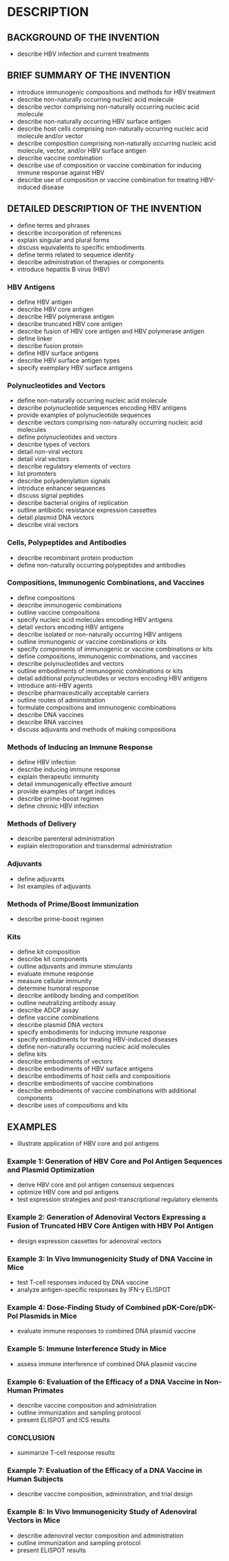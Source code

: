 # DESCRIPTION

## BACKGROUND OF THE INVENTION

- describe HBV infection and current treatments

## BRIEF SUMMARY OF THE INVENTION

- introduce immunogenic compositions and methods for HBV treatment
- describe non-naturally occurring nucleic acid molecule
- describe vector comprising non-naturally occurring nucleic acid molecule
- describe non-naturally occurring HBV surface antigen
- describe host cells comprising non-naturally occurring nucleic acid molecule and/or vector
- describe composition comprising non-naturally occurring nucleic acid molecule, vector, and/or HBV surface antigen
- describe vaccine combination
- describe use of composition or vaccine combination for inducing immune response against HBV
- describe use of composition or vaccine combination for treating HBV-induced disease

## DETAILED DESCRIPTION OF THE INVENTION

- define terms and phrases
- describe incorporation of references
- explain singular and plural forms
- discuss equivalents to specific embodiments
- define terms related to sequence identity
- describe administration of therapies or components
- introduce hepatitis B virus (HBV)

### HBV Antigens

- define HBV antigen
- describe HBV core antigen
- describe HBV polymerase antigen
- describe truncated HBV core antigen
- describe fusion of HBV core antigen and HBV polymerase antigen
- define linker
- describe fusion protein
- define HBV surface antigens
- describe HBV surface antigen types
- specify exemplary HBV surface antigens

### Polynucleotides and Vectors

- define non-naturally occurring nucleic acid molecule
- describe polynucleotide sequences encoding HBV antigens
- provide examples of polynucleotide sequences
- describe vectors comprising non-naturally occurring nucleic acid molecules
- define polynucleotides and vectors
- describe types of vectors
- detail non-viral vectors
- detail viral vectors
- describe regulatory elements of vectors
- list promoters
- describe polyadenylation signals
- introduce enhancer sequences
- discuss signal peptides
- describe bacterial origins of replication
- outline antibiotic resistance expression cassettes
- detail plasmid DNA vectors
- describe viral vectors

### Cells, Polypeptides and Antibodies

- describe recombinant protein production
- define non-naturally occurring polypeptides and antibodies

### Compositions, Immunogenic Combinations, and Vaccines

- define compositions
- describe immunogenic combinations
- outline vaccine compositions
- specify nucleic acid molecules encoding HBV antigens
- detail vectors encoding HBV antigens
- describe isolated or non-naturally occurring HBV antigens
- outline immunogenic or vaccine combinations or kits
- specify components of immunogenic or vaccine combinations or kits
- define compositions, immunogenic combinations, and vaccines
- describe polynucleotides and vectors
- outline embodiments of immunogenic combinations or kits
- detail additional polynucleotides or vectors encoding HBV antigens
- introduce anti-HBV agents
- describe pharmaceutically acceptable carriers
- outline routes of administration
- formulate compositions and immunogenic combinations
- describe DNA vaccines
- describe RNA vaccines
- discuss adjuvants and methods of making compositions

### Methods of Inducing an Immune Response

- define HBV infection
- describe inducing immune response
- explain therapeutic immunity
- detail immunogenically effective amount
- provide examples of target indices
- describe prime-boost regimen
- define chronic HBV infection

### Methods of Delivery

- describe parenteral administration
- explain electroporation and transdermal administration

### Adjuvants

- define adjuvants
- list examples of adjuvants

### Methods of Prime/Boost Immunization

- describe prime-boost regimen

### Kits

- define kit composition
- describe kit components
- outline adjuvants and immune stimulants
- evaluate immune response
- measure cellular immunity
- determine humoral response
- describe antibody binding and competition
- outline neutralizing antibody assay
- describe ADCP assay
- define vaccine combinations
- describe plasmid DNA vectors
- specify embodiments for inducing immune response
- specify embodiments for treating HBV-induced diseases
- define non-naturally occurring nucleic acid molecules
- define kits
- describe embodiments of vectors
- describe embodiments of HBV surface antigens
- describe embodiments of host cells and compositions
- describe embodiments of vaccine combinations
- describe embodiments of vaccine combinations with additional components
- describe uses of compositions and kits

## EXAMPLES

- illustrate application of HBV core and pol antigens

### Example 1: Generation of HBV Core and Pol Antigen Sequences and Plasmid Optimization

- derive HBV core and pol antigen consensus sequences
- optimize HBV core and pol antigens
- test expression strategies and post-transcriptional regulatory elements

### Example 2: Generation of Adenoviral Vectors Expressing a Fusion of Truncated HBV Core Antigen with HBV Pol Antigen

- design expression cassettes for adenoviral vectors

### Example 3: In Vivo Immunogenicity Study of DNA Vaccine in Mice

- test T-cell responses induced by DNA vaccine
- analyze antigen-specific responses by IFN-γ ELISPOT

### Example 4: Dose-Finding Study of Combined pDK-Core/pDK-Pol Plasmids in Mice

- evaluate immune responses to combined DNA plasmid vaccine

### Example 5: Immune Interference Study in Mice

- assess immune interference of combined DNA plasmid vaccine

### Example 6: Evaluation of the Efficacy of a DNA Vaccine in Non-Human Primates

- describe vaccine composition and administration
- outline immunization and sampling protocol
- present ELISPOT and ICS results

### CONCLUSION

- summarize T-cell response results

### Example 7: Evaluation of the Efficacy of a DNA Vaccine in Human Subjects

- describe vaccine composition, administration, and trial design

### Example 8: In Vivo Immunogenicity Study of Adenoviral Vectors in Mice

- describe adenoviral vector composition and administration
- outline immunization and sampling protocol
- present ELISPOT results

